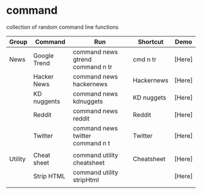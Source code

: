 # command
collection of random command line functions

| Group   | Command      | Run                                    | Shortcut   | Demo   |
|---------|--------------|----------------------------------------|------------|--------|
| News    | Google Trend | command news gtrend <br/> command n tr | cmd n tr   | [Here] |
|         | Hacker News  | command news hackernews                | Hackernews | [Here] |
|         | KD nuggents  | command news kdnuggets                 | KD nuggets | [Here] |
|         | Reddit       | command news reddit                    | Reddit     | [Here] |
|         | Twitter      | command news twitter <br/> command n t | Twitter    | [Here] |
|         |              |                                        |            |        |
| Utility | Cheat sheet  | command utility cheatsheet             | Cheatsheet | [Here] |
|         | Strip HTML   | command utility stripHtml              |            | [Here] |
|         |              |                                        |            |        |
